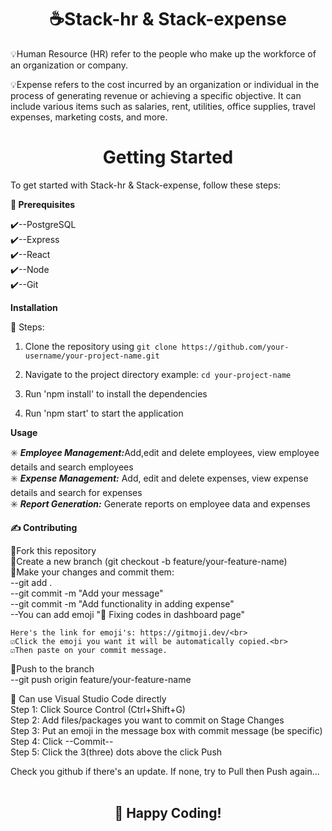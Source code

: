 <h1 style="text-align:center"> ☕Stack-hr & Stack-expense </h1>

💡Human Resource (HR) refer to the people who make up the workforce of an organization or company. 


💡Expense refers to the cost incurred by an organization or individual in the process of generating revenue or achieving a specific objective. It can include various items such as salaries, rent, utilities, office supplies, travel expenses, marketing costs, and more. 

<h1 style="text-align:center">Getting Started</h1>

To get started with Stack-hr & Stack-expense, follow these steps:

<strong>📔 Prerequisites</strong>

<p>✔️--PostgreSQL</br>
✔️--Express</br>
✔️--React</br>
✔️--Node</br>
✔️--Git</br></p>

<strong> Installation</strong>

👣 Steps: </br>
1. Clone the repository using `git clone https://github.com/your-username/your-project-name.git`</br>

2. Navigate to the project directory example: `cd your-project-name` 

3. Run 'npm install' to install the dependencies
4. Run 'npm start' to start the application

<strong> Usage </strong>

✳️ <strong><i>Employee Management:</i></strong>Add,edit and delete employees, view employee details and search employees</br>
✳️ <strong><i>Expense Management:</i></strong> Add, edit and delete expenses, view expense details and search for expenses</br>
✳️ <strong><i>Report Generation:</i></strong> Generate reports on employee data and expenses 

<strong> ✍️ Contributing </strong>

💠Fork this repository</br>
💠Create a new branch  (git checkout -b feature/your-feature-name)</br>
💠Make your changes and commit them: </br>
    --git add . </br>
    --git commit -m "Add your message"</br>
        --git commit -m "Add functionality in adding expense"</br>
        --You can add emoji "🔧 Fixing codes in dashboard page"</br>
        
    Here's the link for emoji's: https://gitmoji.dev/<br>
    ☑️Click the emoji you want it will be automatically copied.<br>
    ☑️Then paste on your commit message.

💠Push to the branch</br>
    --git push origin feature/your-feature-name</br>

🔶 Can use Visual Studio Code directly </br>
    Step 1: Click Source Control (Ctrl+Shift+G)</br>
    Step 2: Add files/packages you want to commit on Stage Changes</br>
    Step 3: Put an emoji in the message box with commit message (be specific)</br>
    Step 4: Click --Commit--</br>
    Step 5: Click the 3(three) dots above the click Push</br>

Check you github if there's an update. If none, try to Pull then Push again...
</br>
</br>



<h2 style="text-align:center"> 🎉 Happy Coding! </h2>






